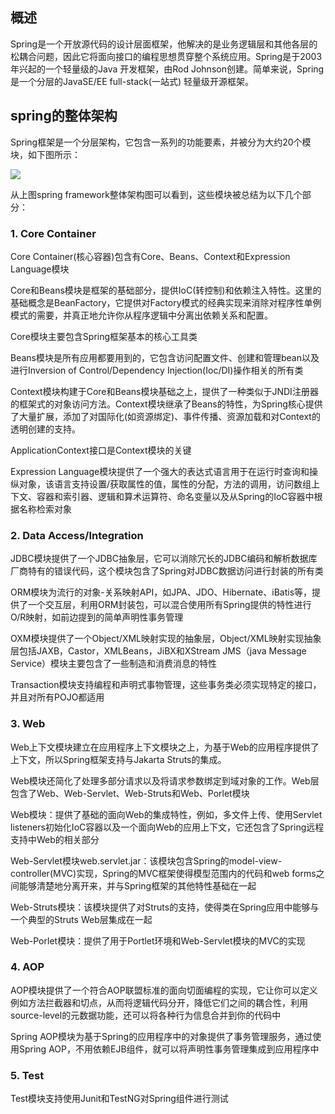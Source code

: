 ## 概述

Spring是一个开放源代码的设计层面框架，他解决的是业务逻辑层和其他各层的松耦合问题，因此它将面向接口的编程思想贯穿整个系统应用。Spring是于2003 年兴起的一个轻量级的Java 开发框架，由Rod Johnson创建。简单来说，Spring是一个分层的JavaSE/EE full-stack(一站式) 轻量级开源框架。

## spring的整体架构

Spring框架是一个分层架构，它包含一系列的功能要素，并被分为大约20个模块，如下图所示： 

![](http://img.topjavaer.cn/img/202309161608576.png)

从上图spring framework整体架构图可以看到，这些模块被总结为以下几个部分：

### 1. Core Container

Core Container(核心容器)包含有Core、Beans、Context和Expression Language模块

Core和Beans模块是框架的基础部分，提供IoC(转控制)和依赖注入特性。这里的基础概念是BeanFactory，它提供对Factory模式的经典实现来消除对程序性单例模式的需要，并真正地允许你从程序逻辑中分离出依赖关系和配置。

Core模块主要包含Spring框架基本的核心工具类

Beans模块是所有应用都要用到的，它包含访问配置文件、创建和管理bean以及进行Inversion of Control/Dependency Injection(Ioc/DI)操作相关的所有类

Context模块构建于Core和Beans模块基础之上，提供了一种类似于JNDI注册器的框架式的对象访问方法。Context模块继承了Beans的特性，为Spring核心提供了大量扩展，添加了对国际化(如资源绑定)、事件传播、资源加载和对Context的透明创建的支持。

ApplicationContext接口是Context模块的关键

Expression Language模块提供了一个强大的表达式语言用于在运行时查询和操纵对象，该语言支持设置/获取属性的值，属性的分配，方法的调用，访问数组上下文、容器和索引器、逻辑和算术运算符、命名变量以及从Spring的IoC容器中根据名称检索对象



### 2. Data Access/Integration

JDBC模块提供了一个JDBC抽象层，它可以消除冗长的JDBC编码和解析数据库厂商特有的错误代码，这个模块包含了Spring对JDBC数据访问进行封装的所有类

ORM模块为流行的对象-关系映射API，如JPA、JDO、Hibernate、iBatis等，提供了一个交互层，利用ORM封装包，可以混合使用所有Spring提供的特性进行O/R映射，如前边提到的简单声明性事务管理

OXM模块提供了一个Object/XML映射实现的抽象层，Object/XML映射实现抽象层包括JAXB，Castor，XMLBeans，JiBX和XStream
JMS（java Message Service）模块主要包含了一些制造和消费消息的特性

Transaction模块支持编程和声明式事物管理，这些事务类必须实现特定的接口，并且对所有POJO都适用



### 3. Web

Web上下文模块建立在应用程序上下文模块之上，为基于Web的应用程序提供了上下文，所以Spring框架支持与Jakarta Struts的集成。

Web模块还简化了处理多部分请求以及将请求参数绑定到域对象的工作。Web层包含了Web、Web-Servlet、Web-Struts和Web、Porlet模块

Web模块：提供了基础的面向Web的集成特性，例如，多文件上传、使用Servlet listeners初始化IoC容器以及一个面向Web的应用上下文，它还包含了Spring远程支持中Web的相关部分

Web-Servlet模块web.servlet.jar：该模块包含Spring的model-view-controller(MVC)实现，Spring的MVC框架使得模型范围内的代码和web forms之间能够清楚地分离开来，并与Spring框架的其他特性基础在一起

Web-Struts模块：该模块提供了对Struts的支持，使得类在Spring应用中能够与一个典型的Struts Web层集成在一起

Web-Porlet模块：提供了用于Portlet环境和Web-Servlet模块的MVC的实现



### 4. AOP

AOP模块提供了一个符合AOP联盟标准的面向切面编程的实现，它让你可以定义例如方法拦截器和切点，从而将逻辑代码分开，降低它们之间的耦合性，利用source-level的元数据功能，还可以将各种行为信息合并到你的代码中

Spring AOP模块为基于Spring的应用程序中的对象提供了事务管理服务，通过使用Spring AOP，不用依赖EJB组件，就可以将声明性事务管理集成到应用程序中



### 5. Test

Test模块支持使用Junit和TestNG对Spring组件进行测试



